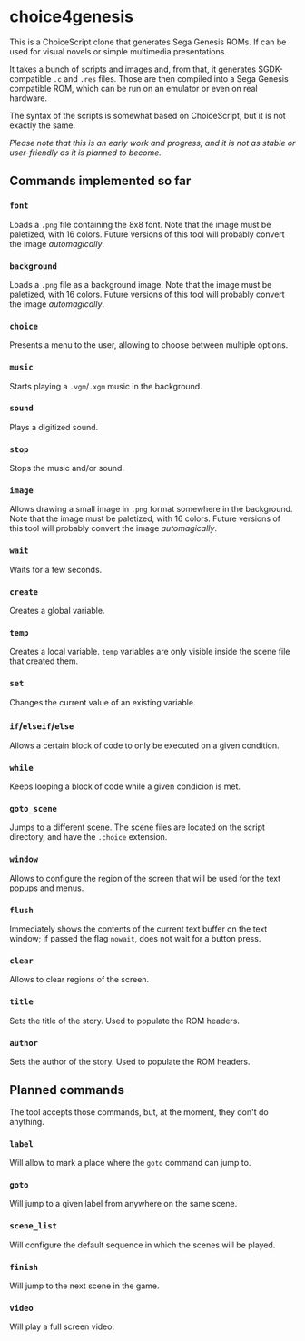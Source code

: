 # choice4genesis

This is a ChoiceScript clone that generates Sega Genesis ROMs. If can be used for visual novels or simple multimedia presentations.

It takes a bunch of scripts and images and, from that, it generates SGDK-compatible `.c` and `.res` files. Those are then compiled into a Sega Genesis compatible ROM, which can be run on an emulator or even on real hardware.

The syntax of the scripts is somewhat based on ChoiceScript, but it is not exactly the same.

*Please note that this is an early work and progress, and it is not as stable or user-friendly as it is planned to become.*



## Commands implemented so far

### `font`
Loads a `.png` file containing the 8x8 font. Note that the image must be paletized, with 16 colors. Future versions of this tool will probably convert the image *automagically*.

### `background`
Loads a `.png` file as a background image. Note that the image must be paletized, with 16 colors. Future versions of this tool will probably convert the image *automagically*.

### `choice`
Presents a menu to the user, allowing to choose between multiple options.

### `music`
Starts playing a `.vgm`/`.xgm` music in the background.

### `sound`
Plays a digitized sound.

### `stop`

Stops the music and/or sound.

### `image`
Allows drawing a small image in `.png` format somewhere in the background. Note that the image must be paletized, with 16 colors. Future versions of this tool will probably convert the image *automagically*.

### `wait`
Waits for a few seconds.

### `create`

Creates a global variable.

### `temp`

Creates a local variable. `temp` variables are only visible inside the scene file that created them.

### `set`

Changes the current value of an existing variable.

### `if`/`elseif`/`else`

Allows a certain block of code to only be executed on a given condition.

### `while`

Keeps looping a block of code while a given condicion is met.

### `goto_scene`
Jumps to a different scene. The scene files are located on the script directory, and have the `.choice` extension.

### `window`
Allows to configure the region of the screen that will be used for the text popups and menus.

### `flush`
Immediately shows the contents of the current text buffer on the text window; if passed the flag `nowait`, does not wait for a button press.

### `clear`
Allows to clear regions of the screen.

### `title`

Sets the title of the story. Used to populate the ROM headers.

### `author`

Sets the author of the story. Used to populate the ROM headers.







## Planned commands

The tool accepts those commands, but, at the moment, they don't do anything.

### `label`
Will allow to mark a place where the `goto` command can jump to.

### `goto`
Will jump to a given label from anywhere on the same scene.

### `scene_list`
Will configure the default sequence in which the scenes will be played.

### `finish`
Will jump to the next scene in the game.

### `video`
Will play a full screen video.